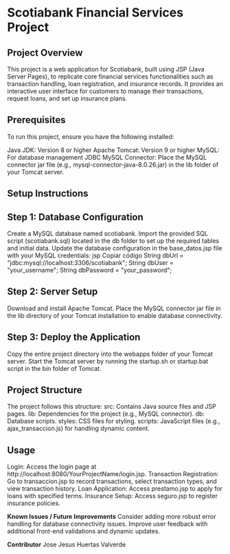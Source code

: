 # Scotiabank Financial Services Project
## Project Overview
This project is a web application for Scotiabank, built using JSP (Java Server Pages), to replicate core financial services functionalities such as transaction handling, loan registration, and insurance records. It provides an interactive user interface for customers to manage their transactions, request loans, and set up insurance plans.

## Prerequisites
To run this project, ensure you have the following installed:

  Java JDK: Version 8 or higher
  Apache Tomcat: Version 9 or higher
  MySQL: For database management
  JDBC MySQL Connector: Place the MySQL connector jar file (e.g., mysql-connector-java-8.0.26.jar) in the lib folder of your Tomcat server.

## Setup Instructions
## Step 1: Database Configuration
Create a MySQL database named scotiabank.
Import the provided SQL script (scotiabank.sql) located in the db folder to set up the required tables and initial data.
Update the database configuration in the base_datos.jsp file with your MySQL credentials:
jsp
Copiar código
String dbUrl = "jdbc:mysql://localhost:3306/scotiabank";
String dbUser = "your_username";
String dbPassword = "your_password";

## Step 2: Server Setup
Download and install Apache Tomcat.
Place the MySQL connector jar file in the lib directory of your Tomcat installation to enable database connectivity.

## Step 3: Deploy the Application
Copy the entire project directory into the webapps folder of your Tomcat server.
Start the Tomcat server by running the startup.sh or startup.bat script in the bin folder of Tomcat.

## Project Structure
The project follows this structure:
  src: Contains Java source files and JSP pages.
  lib: Dependencies for the project (e.g., MySQL connector).
  db: Database scripts.
  styles: CSS files for styling.
  scripts: JavaScript files (e.g., ajax_transaccion.js) for handling dynamic content.

## Usage
Login: Access the login page at http://localhost:8080/YourProjectName/login.jsp.
Transaction Registration: Go to transaccion.jsp to record transactions, select transaction types, and view transaction history.
Loan Application: Access prestamo.jsp to apply for loans with specified terms.
Insurance Setup: Access seguro.jsp to register insurance policies.

**Known Issues / Future Improvements**
Consider adding more robust error handling for database connectivity issues.
Improve user feedback with additional front-end validations and dynamic updates.

**Contributor**
Jose Jesus Huertas Valverde
